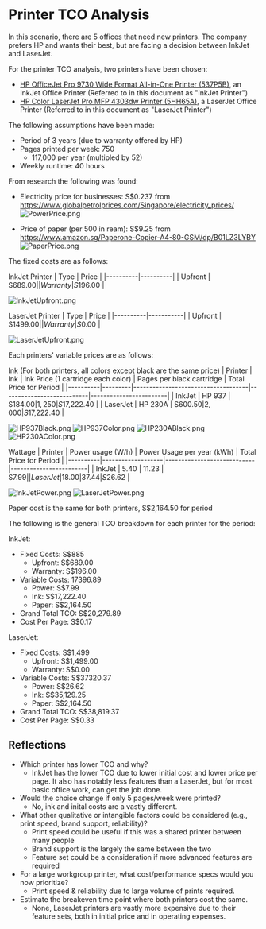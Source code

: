 # Printer TCO Analysis

In this scenario, there are 5 offices that need new printers. The company prefers HP and wants their best, but are facing a decision between InkJet and LaserJet.

For the printer TCO analysis, two printers have been chosen:

- [HP OfficeJet Pro 9730 Wide Format All-in-One Printer (537P5B)](https://www.hp.com/sg-en/shop/hp-officejet-pro-9730-wide-format-all-in-one-printer-537p5b.html), an InkJet Office Printer (Referred to in this document as "InkJet Printer")
- [HP Color LaserJet Pro MFP 4303dw Printer (5HH65A)](https://www.hp.com/sg-en/shop/hp-color-laserjet-pro-mfp-4303dw-printer-5hh65a.html), a LaserJet Office Printer (Referred to in this document as "LaserJet Printer")

The following assumptions have been made:

- Period of 3 years (due to warranty offered by HP)
- Pages printed per week: 750
    - 117,000 per year (multipled by 52)
- Weekly runtime: 40 hours

From research the following was found:

- Electricity price for businesses: S$0.237 from https://www.globalpetrolprices.com/Singapore/electricity_prices/
![PowerPrice.png](Screenshots/PowerPrice.png)

- Price of paper (per 500 in ream): S$9.25 from https://www.amazon.sg/Paperone-Copier-A4-80-GSM/dp/B01LZ3LYBY
![PaperPrice.png](./Screenshots/PaperPrice.png)

The fixed costs are as follows:

InkJet Printer
| Type     | Price    |
|----------|----------|
| Upfront  | S$689.00 |
| Warranty | S$196.00 |

![InkJetUpfront.png](./Screenshots/InkJetUpfront.png)

LaserJet Printer
| Type     | Price     |
|----------|-----------|
| Upfront  | S$1499.00 |
| Warranty | S$0.00    |

![LaserJetUpfront.png](./Screenshots/LaserJetUpfront.png)

Each printers' variable prices are as follows:

Ink (For both printers, all colors except black are the same price)
| Printer  | Ink     | Ink Price (1 cartridge each color) | Pages per black cartridge | Total Price for Period |
|----------|---------|------------------------------------|---------------------------|------------------------|
| InkJet   | HP 937  | S$184.00                           | 1,250                     | S$17,222.40            |
| LaserJet | HP 230A | S$600.50                           | 2,000                     | S$17,222.40            |

![HP937Black.png](./Screenshots/HP937Black.png)
![HP937Color.png](Screenshots/HP937Color.png)
![HP230ABlack.png](./Screenshots/HP230ABlack.png)
![HP230AColor.png](./Screenshots/HP230AColor.png)

Wattage
| Printer  | Power usage (W/h) | Power Usage per year (kWh) | Total Price for Period |
|----------|-------------------|----------------------------|------------------------|
| InkJet   | 5.40              | 11.23                      | S$7.99                 |
| LaserJet | 18.00             | 37.44                      | S$26.62                |

![InkJetPower.png](./Screenshots/InkJetPower.png)
![LaserJetPower.png](./Screenshots/LaserJetPower.png)

Paper cost is the same for both printers, S$2,164.50 for period

The following is the general TCO breakdown for each printer for the period:

InkJet:
- Fixed Costs: S$885
    - Upfront: S$689.00
    - Warranty: S$196.00
- Variable Costs: 17396.89
    - Power: S$7.99
    - Ink: S$17,222.40
    - Paper: S$2,164.50
- Grand Total TCO: S$20,279.89
- Cost Per Page: S$0.17

LaserJet:
- Fixed Costs: S$1,499
    - Upfront: S$1,499.00
    - Warranty: S$0.00
- Variable Costs: S$37320.37
    - Power: S$26.62
    - Ink: S$35,129.25
    - Paper: S$2,164.50
- Grand Total TCO: S$38,819.37
- Cost Per Page: S$0.33

## Reflections

- Which printer has lower TCO and why?
    - InkJet has the lower TCO due to lower initial cost and lower price per page. It also has notably less features than a LaserJet, but for most basic office work, can get the job done.
- Would the choice change if only 5 pages/week were printed?
    - No, ink and inital costs are a vastly different.
- What other qualitative or intangible factors could be considered (e.g., print speed, brand support, reliability)?
    - Print speed could be useful if this was a shared printer between many people
    - Brand support is the largely the same between the two
    - Feature set could be a consideration if more advanced features are required
- For a large workgroup printer, what cost/performance specs would you now prioritize?
    - Print speed & reliability due to large volume of prints required.
- Estimate the breakeven time point where both printers cost the same.
    - None, LaserJet printers are vastly more expensive due to their feature sets, both in initial price and in operating expenses.